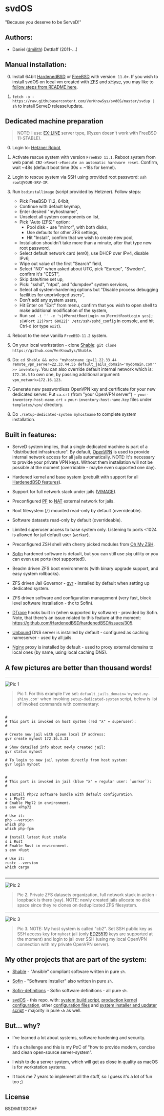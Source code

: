 svdOS
=========

"Because you deserve to be ServeD!"


## Authors:

* Daniel ([dmilith](https://twitter.com/dmilith)) Dettlaff (2011-…)


## Manual installation:

0. Install 64bit [HardenedBSD](https://hardenedbsd.org/) or [FreeBSD](https://www.freebsd.org/) with version: `11.0+`. If you wish to install svdOS on local vm created with [ZFS](http://www.open-zfs.org/wiki/Main_Page) and [xHyve](https://github.com/mist64/xhyve), you may like to [follow steps from README here](https://github.com/VerKnowSys/xhyve).

1. `fetch -o - https://raw.githubusercontent.com/VerKnowSys/svdOS/master/svdup | sh` to install ServeD release/update.


## Dedicated machine preparation

> NOTE: I use: [EX-LINE](https://www.hetzner.com/dedicated-rootserver/matrix-ex) server type, (Ryzen doesn't work with FreeBSD 11-STABLE).

0. Login to: [Hetzner Robot](https://robot.your-server.de/),

1. Activate rescue system with version `FreeBSD 11.1`. Reboot system from web panel: `CB2->Reset->Execute an automatic hardware reset`. Confirm, wait ~48s (default boot time 30s + ~18s for kernel).

2. Login to rescue system via SSH using provided root password: `ssh root@YOUR-SRV-IP`.

3. Run `bsdinstallimage` (script provided by Hetzner). Follow steps:
    - Pick FreeBSD 11.2, 64bit,
    - Continue with default keymap,
    - Enter desired "myhostname",
    - Unselect all system components on list,
    - Pick "Auto (ZFS)" option:
        - Pool disk - use "mirror", with both disks,
        - Use defaults for other ZFS settings,
        - Hit "Install", confirm that we wish to create new pool,
    - Installation shouldn't take more than a minute, after that type new root password,
    - Select default network card (em0), use DHCP over IPv4, disable IPv6,
    - Wipe out value of the first "Search" field,
    - Select "NO" when asked about UTC, pick "Europe", "Sweden", confirm it's "CEST",
    - Skip date/time set up,
    - Pick: "sshd", "ntpd", and "dumpdev" system services,
    - Select all system-hardening options but "Disable process debugging facilities for unprivileged users",
    - Don't add any system users,
    - Hit Enter on "Exit" from menu, confirm that you wish to open shell to make additional modification of the system,
    - Run `sed -i '' -e 's|#PermitRootLogin no|PermitRootLogin yes|; s|#Port 22|Port 60022|' /etc/ssh/sshd_config` in console, and hit Ctrl-d (or type `exit`).

4. Reboot to the new vanilla `FreeBSD-11.2` system.

5. On your local workstation - clone [Shable](https://github.com/VerKnowSys/Shable): `git clone https://github.com/VerKnowSys/Shable`.

6. Do: `cd Shable && echo "myhostname ip=11.22.33.44 remote_vpn_server=22.33.44.55 default_jails_domain='mydomain.com'" >> inventory`. You can also override default internal network which is: `172.16.3` to own one, by passing additional argument: `vpn_network=172.16.123`.

7. Generate new passwordless OpenVPN key and certificate for your new dedicated server. Put `ca.crt` (from "your OpenVPN server") + `your-inventory-host-name.crt` + `your-inventory-host-name.key` files under `templates/vpn/` directory.

8. Do `./setup-dedicated-system myhostname` to complete system installation.


## Built in features:

* ServeD system implies, that a single dedicated machine is part of a "distributted infrastructure". By default, [OpenVPN](https://openvpn.net/) is used to provide internal network access for all jails automatically. NOTE: It's necessary to provide your private VPN keys. Without them installation will not be possible at the moment (overridable - maybe even supported one day).

* Hardened kernel and base system (prebuilt with support for all [HardenedBSD features](https://hardenedbsd.org/content/easy-feature-comparison)).

* Support for full network stack under jails ([VIMAGE](https://wiki.freebsd.org/VIMAGE)).

* Preconfigured [PF](https://www.freebsd.org/doc/handbook/firewalls-pf.html) to [NAT](https://en.wikipedia.org/wiki/Network_address_translation) external network for jails.

* Root filesystem (`/`) mounted read-only by default (overrideable).

* Software datasets read-only by default (overrideable).

* Limited superuser access to base system only. Listening to ports <1024 is allowed for jail default user (`worker`).

* Preconfigured ZSH shell with cherry picked modules from [Oh My ZSH](https://github.com/robbyrussell/oh-my-zsh).

* [Sofin](https://github.com/VerKnowSys/sofin) hardened software is default, but you can still use `pkg` utility or you can even use ports (not supported!).

* Beadm driven ZFS boot environments (with binary upgrade support, and easy system rollbacks).

* ZFS driven Jail Governor - [gvr](https://github.com/VerKnowSys/svdOS/blob/master/gvr) - installed by default when setting up dedicated system.

* ZFS driven software and configuration management (very fast, block level software installation - thx to Sofin).

* [DTrace](https://github.com/opendtrace) hooks built in (when supported by software) - provided by Sofin. Note, that there's an issue related to this feature at the moment: https://github.com/HardenedBSD/hardenedBSD/issues/305.

* [Unbound](https://www.nlnetlabs.nl/projects/unbound/about/) DNS server is installed by default - configured as caching nameserver - used by all jails.

* [Nginx](http://nginx.org/) proxy is installed by default - used to proxy external domains to local ones (by name, using local caching DNS).



## A few pictures are better than thousand words!

---

![Pic 1](http://s.verknowsys.com/6d9fc9ef40f539d28f25710a094e3b4f.png)
> Pic 1. For this example I've set: `default_jails_domain='myhost.my-shiny.com'` when invoking `setup-dedicated-system` script, below is list of invoked commands with commentary:
```

#
# This part is invoked on host system (red "λ" = superuser):
#

# Create new jail with given local IP address:
gvr create myhost 172.16.3.31

# Show detailed info about newly created jail:
gvr status myhost

# To login to new jail system directly from host system:
gvr login myhost


#
# This part is invoked in jail (blue "λ" = regular user: `worker`):
#

# Install Php72 software bundle with default configuration.
s i Php72
# Enable Php72 in environment.
s env +Php72

# Use it:
php --version
which php
which php-fpm

# Install latest Rust stable
s i Rust
# Enable Rust in environment.
s env +Rust

# Use it:
rustc --version
which cargo


```

---

![Pic 2](http://s.verknowsys.com/c0e1a6c260f73da19fb1bfa28ed895a6.png)
> Pic 2. Private ZFS datasets organization, full network stack in action - loopback is there (yay).
>        NOTE: newly created jails allocate no disk space since they're clones on deduplicated ZFS filesystem.

---

![Pic 3](http://s.verknowsys.com/04d32334ef8f3b55a969c7db820c5508.png)
> Pic 3. NOTE: My host system is called "cb2".
>        Set SSH public key as SSH access key for `myhost` jail (only [ED25519](https://ed25519.cr.yp.to/) keys are supported at the moment)
>        and login to jail over SSH (using my local OpenVPN connection with my private OpenVPN server).


## My other projects that are part of the system:

* [Shable](https://github.com/VerKnowSys/Shable) - "Ansible" compliant software written in pure `sh`.

* [Sofin](https://github.com/VerKnowSys/sofin) - "Software Installer" also written in pure `sh`.

* [Sofin-definitions](https://github.com/VerKnowSys/sofin-definitions/) - Sofin software definitions - all pure `sh`.

* [svdOS](https://github.com/VerKnowSys/svdOS) - this repo, with: [system build script](https://github.com/VerKnowSys/svdOS/blob/master/build-all), [production kernel configuration](https://github.com/VerKnowSys/svdOS/blob/master/kernel/VerKnowSys-11), other [configuration files](https://github.com/VerKnowSys/svdOS/tree/master/etc) and [system installer and updater script](https://github.com/VerKnowSys/svdOS/blob/master/svdup) - majority in pure `sh` as well.


## But… why?

* I've learned a lot about systems, software hardening and security.

* It's a challenge and this is my PoC of "how to provide modern, concise and clean open-source server-system".

* I wish to do a server system, which will get as close in quality as macOS is for workstation systems.

* It took me 7 years to implement all the stuff, so I guess it's a lot of fun too ;)


## License

BSD/MIT/IDGAF


